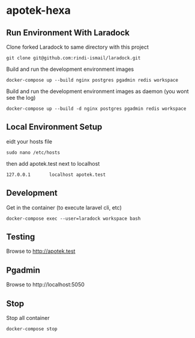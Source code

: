 # apotek-hexa

## Run Environment With Laradock

Clone forked Laradock to same directory with this project

```shell
git clone git@github.com:rindi-ismail/laradock.git
```

Build and run the development environment images
```shell
docker-compose up --build nginx postgres pgadmin redis workspace
```

Build and run the development environment images as daemon (you wont see the log)
```shell
docker-compose up --build -d nginx postgres pgadmin redis workspace
```

## Local Environment Setup

eidt your hosts file 
```shell
sudo nano /etc/hosts
```

then add apotek.test next to localhost
```
127.0.0.1       localhost apotek.test
```

## Development

Get in the container (to execute laravel cli, etc)
```shell
docker-compose exec --user=laradock workspace bash
```

## Testing

Browse to http://apotek.test


## Pgadmin

Browse to http://localhost:5050


## Stop

Stop all container

```shell
docker-compose stop
```
